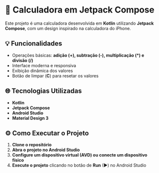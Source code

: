 # 📏 Calculadora em Jetpack Compose

Este projeto é uma calculadora desenvolvida em **Kotlin** utilizando **Jetpack Compose**, com um design inspirado na calculadora do iPhone.

## 💡 Funcionalidades
- Operações básicas: **adição (+), subtração (-), multiplicação (*) e divisão (/)**
- Interface moderna e responsiva
- Exibição dinâmica dos valores
- Botão de limpar (**C**) para resetar os valores

## 🌐 Tecnologias Utilizadas
- **Kotlin**
- **Jetpack Compose**
- **Android Studio**
- **Material Design 3**

## ⚙️ Como Executar o Projeto
1. **Clone o repositório**
2. **Abra o projeto no Android Studio**
3. **Configure um dispositivo virtual (AVD) ou conecte um dispositivo físico**
4. **Execute o projeto** clicando no botão de **Run** (▶) no Android Studio
